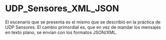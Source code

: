 # UDP_Sensores_XML_JSON
El escenario que se presenta es el mismo que se describió en la práctica de UDP Sensores. El
cambio primordial es, que en vez de mandar los mensajes en texto plano, se envían con los
formatos JSON/XML.
